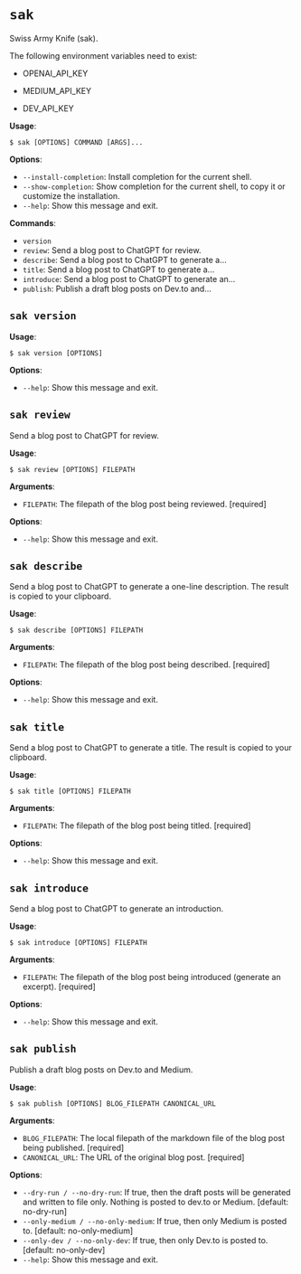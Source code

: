 # `sak`

Swiss Army Knife (sak).

The following environment variables need to exist:

- OPENAI_API_KEY

- MEDIUM_API_KEY

- DEV_API_KEY

**Usage**:

```console
$ sak [OPTIONS] COMMAND [ARGS]...
```

**Options**:

* `--install-completion`: Install completion for the current shell.
* `--show-completion`: Show completion for the current shell, to copy it or customize the installation.
* `--help`: Show this message and exit.

**Commands**:

* `version`
* `review`: Send a blog post to ChatGPT for review.
* `describe`: Send a blog post to ChatGPT to generate a...
* `title`: Send a blog post to ChatGPT to generate a...
* `introduce`: Send a blog post to ChatGPT to generate an...
* `publish`: Publish a draft blog posts on Dev.to and...

## `sak version`

**Usage**:

```console
$ sak version [OPTIONS]
```

**Options**:

* `--help`: Show this message and exit.

## `sak review`

Send a blog post to ChatGPT for review.

**Usage**:

```console
$ sak review [OPTIONS] FILEPATH
```

**Arguments**:

* `FILEPATH`: The filepath of the blog post being reviewed.  [required]

**Options**:

* `--help`: Show this message and exit.

## `sak describe`

Send a blog post to ChatGPT to generate a one-line description. The result is copied to your clipboard.

**Usage**:

```console
$ sak describe [OPTIONS] FILEPATH
```

**Arguments**:

* `FILEPATH`: The filepath of the blog post being described.  [required]

**Options**:

* `--help`: Show this message and exit.

## `sak title`

Send a blog post to ChatGPT to generate a title. The result is copied to your clipboard.

**Usage**:

```console
$ sak title [OPTIONS] FILEPATH
```

**Arguments**:

* `FILEPATH`: The filepath of the blog post being titled.  [required]

**Options**:

* `--help`: Show this message and exit.

## `sak introduce`

Send a blog post to ChatGPT to generate an introduction.

**Usage**:

```console
$ sak introduce [OPTIONS] FILEPATH
```

**Arguments**:

* `FILEPATH`: The filepath of the blog post being introduced (generate an excerpt).  [required]

**Options**:

* `--help`: Show this message and exit.

## `sak publish`

Publish a draft blog posts on Dev.to and Medium.

**Usage**:

```console
$ sak publish [OPTIONS] BLOG_FILEPATH CANONICAL_URL
```

**Arguments**:

* `BLOG_FILEPATH`: The local filepath of the markdown file of the blog post being published.  [required]
* `CANONICAL_URL`: The URL of the original blog post.  [required]

**Options**:

* `--dry-run / --no-dry-run`: If true, then the draft posts will be generated and written to file only. Nothing is posted to dev.to or Medium.  [default: no-dry-run]
* `--only-medium / --no-only-medium`: If true, then only Medium is posted to.  [default: no-only-medium]
* `--only-dev / --no-only-dev`: If true, then only Dev.to is posted to.  [default: no-only-dev]
* `--help`: Show this message and exit.
